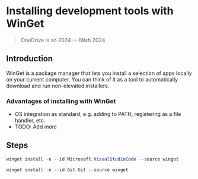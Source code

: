 # Installing development tools with WinGet

<!-- > OneDrive is out, local installs are in -->

> OneDrive is so 2024
> &mdash; Mish 2024

## Introduction

WinGet is a package manager that lets you install a selection of apps locally on your current computer. You can think of it as a tool to automatically download and run non-elevated installers.

### Advantages of installing with WinGet

- OS integration as standard, e.g. adding to PATH, registering as a file handler, etc.
- TODO: Add more

## Steps

```ps1
winget install -e --id Microsoft.VisualStudioCode --source winget
```

```ps1
winget install -e --id Git.Git --source winget
```
